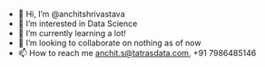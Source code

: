 - 👋 Hi, I’m @anchitshrivastava
- 👀 I’m interested in Data Science
- 🌱 I’m currently learning a lot!
- 💞️ I’m looking to collaborate on nothing as of now
- 📫 How to reach me anchit.s@tatrasdata.com, +91 7986485146

<!---
anchitshrivastava/anchitshrivastava is a ✨ special ✨ repository because its `README.md` (this file) appears on your GitHub profile.
You can click the Preview link to take a look at your changes.
--->
